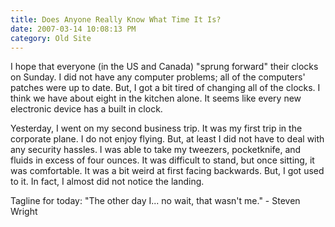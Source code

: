 ```yaml
---
title: Does Anyone Really Know What Time It Is?
date: 2007-03-14 10:08:13 PM
category: Old Site
---
```


I hope that everyone (in the US and Canada) "sprung forward" their clocks on Sunday. I did not have any computer problems; all of the computers' patches were up to date. But, I got a bit tired of changing all of the clocks. I think we have about eight in the kitchen alone. It seems like every new electronic device has a built in clock.

Yesterday, I went on my second business trip. It was my first trip in the corporate plane. I do not enjoy flying. But, at least I did not have to deal with any security hassles. I was able to take my tweezers, pocketknife, and fluids in excess of four ounces. It was difficult to stand, but once sitting, it was comfortable. It was a bit weird at first facing backwards. But, I got used to it. In fact, I almost did not notice the landing.

Tagline for today: "The other day I... no wait, that wasn't me." - Steven Wright
